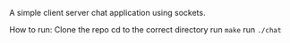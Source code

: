 A simple client server chat application using sockets.

How to run:
Clone the repo
cd to the correct directory
run `make`
run `./chat`
